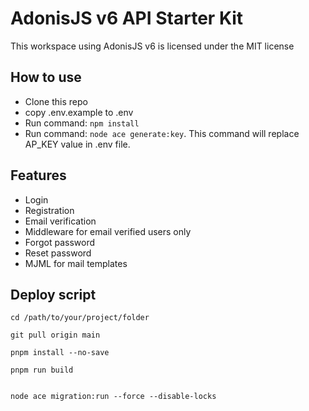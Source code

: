 # AdonisJS v6 API Starter Kit

This workspace using AdonisJS v6 is licensed under the MIT license

## How to use

-   Clone this repo
-   copy .env.example to .env
-   Run command: `npm install`
-   Run command: `node ace generate:key`. This command will replace AP_KEY value in .env file.
<!-- -   Edit `ecosystem.config.js` file and change name to domain name or something unique on server. -->

## Features

-   Login
-   Registration
-   Email verification
-   Middleware for email verified users only
-   Forgot password
-   Reset password
-   MJML for mail templates

## Deploy script

```
cd /path/to/your/project/folder

git pull origin main

pnpm install --no-save

pnpm run build


node ace migration:run --force --disable-locks
```
